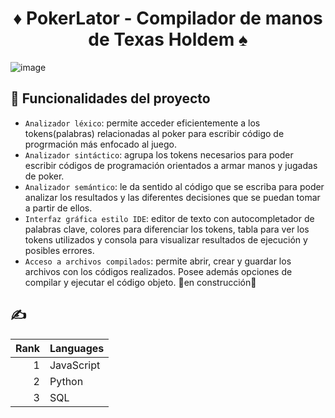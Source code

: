 <h1 align="center">
♦️ PokerLator - Compilador de manos de Texas Holdem  ♠️
</h1>

![image](https://github.com/sanTorres770/compilador-Pokerlator/assets/104399353/820ac28a-ffb5-400a-90f8-efd6c9ed7242)

## 🔨 Funcionalidades del proyecto

- `Analizador léxico`: permite acceder eficientemente a los tokens(palabras) relacionadas al poker para escribir código de progrmación más enfocado al juego.
- `Analizador sintáctico`: agrupa los tokens necesarios para poder escribir códigos de programación orientados a armar manos y jugadas de poker.
- `Analizador semántico`: le da sentido al código que se escriba para poder analizar los resultados y las diferentes decisiones que se puedan tomar a partir de ellos.
- `Interfaz gráfica estilo IDE`: editor de texto con autocompletador de palabras clave, colores para diferenciar los tokens, tabla para ver los tokens utilizados y consola para visualizar resultados de ejecución y posibles errores.
- `Acceso a archivos compilados`: permite abrir, crear y guardar los archivos con los códigos realizados. Posee además opciones de compilar y ejecutar el código objeto. 🚧en construcción🚧

## ✍️ 

| Rank | Languages |
|-----:|-----------|
|     1| JavaScript|
|     2| Python    |
|     3| SQL       |




